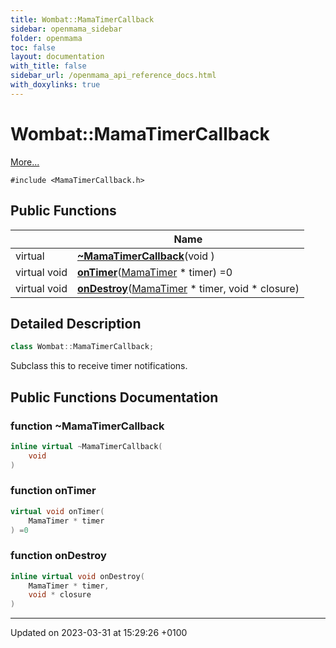 ```yaml
---
title: Wombat::MamaTimerCallback
sidebar: openmama_sidebar
folder: openmama
toc: false
layout: documentation
with_title: false
sidebar_url: /openmama_api_reference_docs.html
with_doxylinks: true
---
```


# Wombat::MamaTimerCallback



 [More...](#detailed-description)


`#include <MamaTimerCallback.h>`

## Public Functions

|                | Name           |
| -------------- | -------------- |
| virtual | **[~MamaTimerCallback](classWombat_1_1MamaTimerCallback.html#function-~mamatimercallback)**(void ) |
| virtual void | **[onTimer](classWombat_1_1MamaTimerCallback.html#function-ontimer)**([MamaTimer](classWombat_1_1MamaTimer.html) * timer) =0 |
| virtual void | **[onDestroy](classWombat_1_1MamaTimerCallback.html#function-ondestroy)**([MamaTimer](classWombat_1_1MamaTimer.html) * timer, void * closure) |

## Detailed Description

```cpp
class Wombat::MamaTimerCallback;
```


Subclass this to receive timer notifications. 

## Public Functions Documentation

### function ~MamaTimerCallback

```cpp
inline virtual ~MamaTimerCallback(
    void 
)
```


### function onTimer

```cpp
virtual void onTimer(
    MamaTimer * timer
) =0
```


### function onDestroy

```cpp
inline virtual void onDestroy(
    MamaTimer * timer,
    void * closure
)
```


-------------------------------

Updated on 2023-03-31 at 15:29:26 +0100